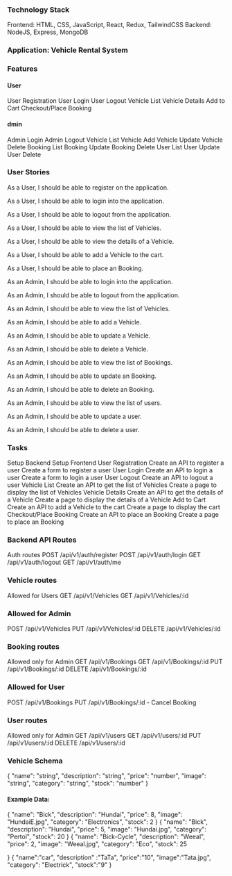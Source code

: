 ### Technology Stack
Frontend: HTML, CSS, JavaScript, React, Redux, TailwindCSS
Backend: NodeJS, Express, MongoDB

### Application: Vehicle Rental System


### Features

#### User
User Registration
User Login
User Logout
Vehicle List
Vehicle Details
Add to Cart
Checkout/Place Booking

#### dmin
Admin Login
Admin Logout
Vehicle List
Vehicle Add
Vehicle Update
Vehicle Delete
Booking List
Booking Update
Booking Delete
User List
User Update
User Delete

### User Stories

As a User, I should be able to register on the application.

As a User, I should be able to login into the application.

As a User, I should be able to logout from the application.

As a User, I should be able to view the list of Vehicles.

As a User, I should be able to view the details of a Vehicle.

As a User, I should be able to add a Vehicle to the cart.

As a User, I should be able to place an Booking.

As an Admin, I should be able to login into the application.

As an Admin, I should be able to logout from the application.

As an Admin, I should be able to view the list of Vehicles.

As an Admin, I should be able to add a Vehicle.

As an Admin, I should be able to update a Vehicle.

As an Admin, I should be able to delete a Vehicle.

As an Admin, I should be able to view the list of Bookings.

As an Admin, I should be able to update an Booking.

As an Admin, I should be able to delete an Booking.

As an Admin, I should be able to view the list of users.

As an Admin, I should be able to update a user.

As an Admin, I should be able to delete a user.

### Tasks

Setup Backend
Setup Frontend
User Registration
Create an API to register a user
Create a form to register a user
User Login
Create an API to login a user
Create a form to login a user
User Logout
Create an API to logout a user
Vehicle List
Create an API to get the list of Vehicles
Create a page to display the list of Vehicles
Vehicle Details
Create an API to get the details of a Vehicle
Create a page to display the details of a Vehicle
Add to Cart
Create an API to add a Vehicle to the cart
Create a page to display the cart
Checkout/Place Booking
Create an API to place an Booking
Create a page to place an Booking
### Backend API Routes
Auth routes
POST /api/v1/auth/register POST /api/v1/auth/login GET /api/v1/auth/logout GET /api/v1/auth/me

### Vehicle routes
Allowed for Users
GET /api/v1/Vehicles GET /api/v1/Vehicles/:id

### Allowed for Admin
POST /api/v1/Vehicles PUT /api/v1/Vehicles/:id DELETE /api/v1/Vehicles/:id

### Booking routes
Allowed only for Admin
GET /api/v1/Bookings GET /api/v1/Bookings/:id PUT /api/v1/Bookings/:id DELETE /api/v1/Bookings/:id

### Allowed for User
POST /api/v1/Bookings PUT /api/v1/Bookings/:id - Cancel Booking

### User routes
Allowed only for Admin
GET /api/v1/users GET /api/v1/users/:id PUT /api/v1/users/:id DELETE /api/v1/users/:id

### Vehicle Schema

{
  "name": "string",
  "description": "string",
  "price": "number",
  "image": "string",
  "category": "string",
  "stock": "number"
}

#### Example Data:

{
  "name": "Bick",
  "description": "Hundai",
  "price": 8,
  "image": "HundaiE.jpg",
  "category":  "Electronics",
  "stock": 2
}
{
  "name": "Bick",
  "description": "Hundai",
  "price": 5,
  "image": "Hundai.jpg",
  "category":  "Pertol",
  "stock": 20
}
{
  "name": "Bick-Cycle",
  "description": "Weeal",
  "price": 2,
  "image":  "Weeal.jpg",
  "category": "Eco",
  "stock": 25

}
{
    "name":"car",
    "description" :"TaTa",
    "price":"10",
    "image":"Tata.jpg",
    "category": "Electrick",
    "stock":"9"
}